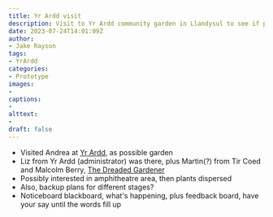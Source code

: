```yaml
---
title: Yr Ardd visit
description: Visit to Yr Ardd community garden in Llandysul to see if possible collaboration
date: 2023-07-24T14:01:09Z
author:
- Jake Rayson
tags: 
- YrArdd
categories:
- Prototype
images: 
- 
captions:
- 
alttext:
- 
draft: false
---
```


* Visited Andrea at [Yr Ardd](https://www.facebook.com/yrardd1/), as possible garden
* Liz from Yr Ardd (administrator) was there, plus Martin(?) from Tir Coed and Malcolm Berry, [The Dreaded Gardener](https://www.facebook.com/people/The-Dreaded-Gardener/100037539439786/)
* Possibly interested in amphitheatre area, then plants dispersed
* Also, backup plans for different stages?
* Noticeboard blackboard, what's happening, plus feedback board, have your say until the words fill up
